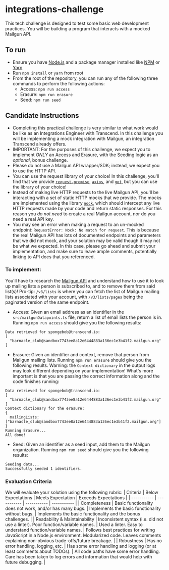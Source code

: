 # integrations-challenge

This tech challenge is designed to test some basic web development practices. You will be building a program that interacts with a mocked Mailgun API.

## To run

- Ensure you have [Node.js](https://nodejs.org/en/) and a package manager installed like [NPM](https://www.npmjs.com/) or [Yarn](https://yarnpkg.com/)
- Run `npm install` or `yarn` from root
- From the root of the repository, you can run any of the following three commands to perform the following actions:
  - Access: `npm run access`
  - Erasure: `npm run erasure`
  - Seed: `npm run seed`

## Candidate Instructions

- Completing this practical challenge is very similar to what work would be like as an Integrations Engineer with Transcend.
  In this challenge you will be implementing a mock integration with Mailgun, an integration Transcend already offers.
- IMPORTANT: For the purposes of this challenge, we expect you to implement _ONLY_ an Access and Erasure, with the Seeding logic as an _optional_, bonus challenge.
- Please do not use a Mailgun API wrapper/SDK; instead, we expect you to use the HTTP API.
- You can use the request library of your choice! In this challenge, you'll find that we provide [`request-promise`](https://www.npmjs.com/package/request-promise),
  [`axios`](https://www.npmjs.com/package/axios), and [`got`](https://www.npmjs.com/package/got), but you can use the library of your choice!
- Instead of making live HTTP requests to the live Mailgun API, you'll be interacting with a set of static HTTP mocks that we provide. The mocks are implemented using the library [`nock`](https://github.com/nock/nock), which should intercept any live HTTP requests made by your code and return static responses. For this reason you _do not need_ to create a real Mailgun account, nor do you need a real API key.
- You may see an error when making a request to an un-mocked endpoint: `RequestError: Nock: No match for request`. This is because the real Mailgun API has lots of documented endpoints and parameters that we did not mock, and your solution may be valid though it may not be what we expected. In this case, please go ahead and submit your implementation, and make sure to leave ample comments, potentially linking to API docs that you referenced.

### To implement:

You'll have to research the [Mailgun API](https://documentation.mailgun.com/en/latest/api_reference.html) and understand how to use it to look up mailing lists a person is subscribed to, and to remove them from said list(s)! Pro-tip: `/v3/lists` is where you can fetch the list of Mailgun mailing lists associated with your account, with `/v3/lists/pages` being the paginated version of the same endpoint.

- Access: Given an email address as an identifier in the `src/mailgunDatapoints.ts` file, return a list of email lists the person is in. Running `npm run access` should give you the following results:

```
Data retrieved for spongebob@transcend.io:
[
  "barnacle_club@sandbox7743ee8a12e6444883a136ec1e3b41f2.mailgun.org"
]
```

- Erasure: Given an identifier and context, remove that person from Mailgun mailing lists. Running `npm run erasure` should give you the following results. Warning: the `Context dictionary` in the output logs may look different depending on your implementation! What's more important is that you are passing the correct information along and the code finishes running:

```
Data retrieved for spongebob@transcend.io:
[
  "barnacle_club@sandbox7743ee8a12e6444883a136ec1e3b41f2.mailgun.org"
]
Context dictionary for the erasure:
{
  mailingLists: ["barnacle_club@sandbox7743ee8a12e6444883a136ec1e3b41f2.mailgun.org"]
}
Running Erasure...
All done!
```

- Seed: Given an identifier as a seed input, add them to the Mailgun organization. Running `npm run seed` should give you the following results:

```
Seeding data...
Successfully seeded 1 identifiers.
```

### Evaluation Criteria

We will evaluate your solution using the following rubric:
| Criteria | Below Expectations | Meets Expectation | Exceeds Expectations |
| ----------- | ----------- | ----------- | ----------- |
| Completeness | Basic functionality does not work, and/or has many bugs. | Implements the basic functionality without bugs. | Implements the basic functionality and the bonus challenges. |
| Readability & Maintainability | Inconsistent syntax (i.e. did not use a linter). Poor function/variable names. | Used a linter. Easy to understand function/variable names. | Follows best practices for writing JavaScript in a Node.js environment. Modularized code. Leaves comments explaining non-obvious trade-offs/future breakage. |
| Robustness | Has no error handling, logging, etc. | Has some error handling and logging (or at least comments about TODOs). | All code paths have some error handling. Care has been taken to log errors and information that would help with future debugging. |
